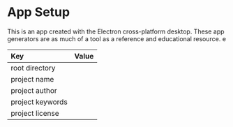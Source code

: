 # App Setup

This is an app created with the Electron cross-platform desktop.  These app generators are as much of a tool as a reference and educational resource.  e

| Key | Value |
| :--- | :--- |
| root directory |  |
| project name |  |
| project author |  |
| project keywords |  |
| project license |  |



